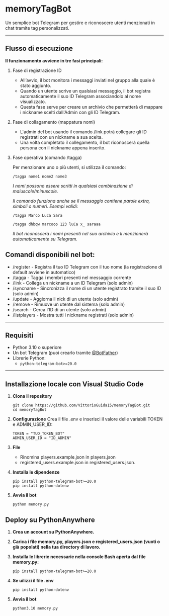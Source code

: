 # memoryTagBot

Un semplice bot Telegram per gestire e riconoscere
utenti menzionati in chat tramite tag personalizzati.

---

## Flusso di esecuzione
**Il funzionamento avviene in tre fasi principali:**

1. Fase di registrazione ID

    - All’avvio, il bot monitora i messaggi inviati nel gruppo alla quale è stato aggiunto.
    - Quando un utente scrive un qualsiasi messaggio, il bot registra automaticamente il suo ID Telegram associandolo al nome visualizzato.
    - Questa fase serve per creare un archivio che permetterà di mappare i nickname scelti dall'Admin con gli ID Telegram.

2. Fase di collagamento (mappatura nomi)

    - L'admin del bot usando il comando /link potrà collegare gli ID registrati con un nickname a sua scelta.
    - Una volta completato il collegamento, il bot riconoscerà quella persona con il nickname appena inserito.

3. Fase operativa (comando /tagga)

    Per menzionare uno o più utenti, si utilizza il comando:
    
      ```
      /tagga nome1 nome2 nome3
      ```
    *I nomi possono essere scritti in qualsiasi combinazione di maiuscole/minuscole.*
    
    *Il comando funziona anche se il messaggio contiene parole extra, simboli o numeri.*
    *Esempi validi:*
    
     ```
    /tagga Marco Luca Sara
     ```
     ```
    /tagga dhbqw marcooo 123 luCa x_ saraaa
     ```
    *Il bot riconoscerà i nomi presenti nel suo archivio e li menzionerà automaticamente su Telegram.*


## Comandi disponibili nel bot:

- /register - Registra il tuo ID Telegram con il tuo nome (la registrazione di default avviene in automatico)
- /tagga - Tagga i membri presenti nel messaggio corrente
- /link - Collega un nickname a un ID Telegram (solo admin)
- /syncname - Sincronizza il nome di un utente registrato tramite il suo ID (solo admin)
- /update - Aggiorna il nick di un utente (solo admin)
- /remove - Rimuove un utente dal sistema (solo admin)
- /search - Cerca l'ID di un utente (solo admin)
- /listplayers - Mostra tutti i nickname registrati (solo admin)

---

##  Requisiti

- Python 3.10 o superiore
- Un bot Telegram (puoi crearlo tramite [@BotFather](https://t.me/BotFather))
- Librerie Python:
  - `python-telegram-bot>=20.0`

---

## Installazione locale con Visual Studio Code

1. **Clona il repository**

   ```
   git clone https://github.com/VittorioGuida15/memoryTagBot.git
   cd memoryTagBot
   ```

2. **Configurazione**
Crea il file .env e inserisci il valore delle variabili TOKEN e ADMIN_USER_ID:

   ```
   TOKEN = "TUO_TOKEN_BOT"
   ADMIN_USER_ID = "ID_ADMIN"
   ```
3. **File**
   - Rinomina players.example.json in players.json
   - registered_users.example.json in registered_users.json.

4. **Installa le dipendenze**
    ```
    pip install python-telegram-bot>=20.0
    pip install python-dotenv
    ```
5. **Avvia il bot**
    ```
    python memory.py
    ```
## Deploy su PythonAnywhere
1. **Crea un account su PythonAnywhere.**

2. **Carica i file memory.py, players.json e registered_users.json (vuoti o già popolati) nella tua directory di lavoro.**

3. **Installa le librerie necessarie nella console Bash aperta dal file memory.py:**
    ```   
    pip install python-telegram-bot>=20.0
    ```
4. **Se uilizzi il file .env**
    ```    
    pip install python-dotenv
    ```
5. **Avvia il bot**
    ```
    python3.10 memory.py
    ```


